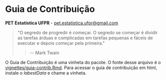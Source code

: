 # Guia de Contribuição

**PET Estatística UFPR** - <pet.estatistica.ufpr@gmail.com>

> "O segredo de progredir é começar. O segredo se começar é dividir as
> tarefas árduas e complicadas em tarefas pequenas e fáceis de executar
> e depois começar pela primeira."
>
>> -- Mark Twain

O Guia de Contribuição é uma vinheta do pacote. O fonte desse arquivo é
o [vignettes/guia-contrib.Rmd](vignettes/guia-contrib.Rmd). Para acessar
o guia de contribuição em html, instale o *labestData* e chame a
vinheta.
